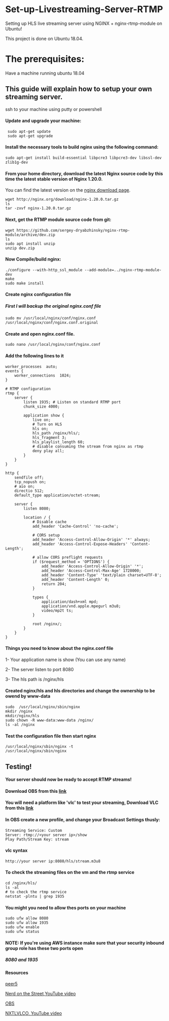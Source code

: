 # Set-up-Livestreaming-Server-RTMP
Setting up HLS live streaming server using NGINX + nginx-rtmp-module on Ubuntu!

This project is done on Ubuntu 18.04.

# The prerequisites:
Have a machine running ubuntu 18.04

## This guide will explain how to setup your own streaming server.
ssh to your machine using putty or powershell
#### Update and upgrade your machine:
```
 sudo apt-get update
 sudo apt-get upgrade
 ```
 #### Install the necessary tools to build nginx using the following command:
 ```
 sudo apt-get install build-essential libpcre3 libpcre3-dev libssl-dev zlib1g-dev
 ```
 ####   From your home directory, download the latest Nginx source code by this time the latest stable version of Nginx 1.20.0.
 You can find the latest version on the [nginx download page](http://nginx.org/en/download.html).
 ```
 wget http://nginx.org/download/nginx-1.20.0.tar.gz
 ls
 tar -zxvf nginx-1.20.0.tar.gz
 ```
 #### Next, get the RTMP module source code from git:
 ```
 wget https://github.com/sergey-dryabzhinsky/nginx-rtmp-module/archive/dev.zip
 ls
 sudo apt install unzip
 unzip dev.zip
 ```
 
 #### Now Compile/build nginx:
 ```
 ./configure --with-http_ssl_module --add-module=../nginx-rtmp-module-dev
 make
sudo make install
```
#### Create nginx configuration file
##### First I will backup the original nginx.conf file
```
sudo mv /usr/local/nginx/conf/nginx.conf /usr/local/nginx/conf/nginx.conf.original
```
#### Create and open nginx.conf file.  
```
sudo nano /usr/local/nginx/conf/nginx.conf
```
#### Add the following lines to it
```
worker_processes  auto;
events {
    worker_connections  1024;
}

# RTMP configuration
rtmp {
    server {
        listen 1935; # Listen on standard RTMP port
        chunk_size 4000;

        application show {
            live on;
            # Turn on HLS
            hls on;
            hls_path /nginx/hls/;
            hls_fragment 3;
            hls_playlist_length 60;
            # disable consuming the stream from nginx as rtmp
            deny play all;
        }
    }
}

http {
    sendfile off;
    tcp_nopush on;
    # aio on;
    directio 512;
    default_type application/octet-stream;

    server {
        listen 8080;

        location / {
            # Disable cache
            add_header 'Cache-Control' 'no-cache';

            # CORS setup
            add_header 'Access-Control-Allow-Origin' '*' always;
            add_header 'Access-Control-Expose-Headers' 'Content-Length';

            # allow CORS preflight requests
            if ($request_method = 'OPTIONS') {
                add_header 'Access-Control-Allow-Origin' '*';
                add_header 'Access-Control-Max-Age' 1728000;
                add_header 'Content-Type' 'text/plain charset=UTF-8';
                add_header 'Content-Length' 0;
                return 204;
            }

            types {
                application/dash+xml mpd;
                application/vnd.apple.mpegurl m3u8;
                video/mp2t ts;
            }

            root /nginx/;
        }
    }
}
```
#### Things you need to know about the nginx.conf file
1- Your application name is show (You can use any name)

2- The server listen to port 8080

3- The hls path is /nginx/hls
#### Created nginx/hls and hls directories and change the ownership to be owend by www-data 
```
sudo  /usr/local/nginx/sbin/nginx
mkdir /nginx
mkdir/nginx/hls
sudo chown -R www-data:www-data /nginx/
ls -al /nginx
```

#### Test the configuration file then start nginx
```
/usr/local/nginx/sbin/nginx -t
/usr/local/nginx/sbin/nginx 
```
## Testing!
#### Your server should now be ready to accept RTMP streams!
#### Download OBS from this [link](https://obsproject.com/download)
#### You will need a platform  like 'vlc' to test your streaming, Download VLC from this [link](https://www.videolan.org/vlc/index.en_GB.html)

#### In OBS create a new profile, and change your Broadcast Settings thusly:
```
Streaming Service: Custom
Server: rtmp://<your server ip>/show
Play Path/Stream Key: stream
```
#### vlc syntax
``` 
http://your server ip:8080/hls/stream.m3u8
```

#### To check the streaming files on the vm and the rtmp service
```
cd /nginx/hls/
ls -al
# to check the rtmp service 
netstat -plntu | grep 1935
```

#### You might you need to allow thes ports on your machine
```
sudo ufw allow 8080
sudo ufw allow 1935
sudo ufw enable
sudo ufw status 
```
#### NOTE: If you're using AWS instance make sure that your security inbound group role has these two ports open
##### 8080 and 1935

#### Resources 
[peer5](https://docs.peer5.com/guides/setting-up-hls-live-streaming-server-using-nginx/)

[Nerd on the Street,YouTube video](https://www.youtube.com/watch?v=Y-9kVF6bWr4)

[OBS](https://obsproject.com/forum/resources/how-to-set-up-your-own-private-rtmp-server-using-nginx.50/)

[NXTLVLCO, YouTube video](https://www.youtube.com/watch?v=O9ZN7AeOq2I)


 

  
  
